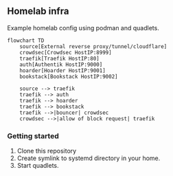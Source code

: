 ## Homelab infra

Example homelab config using podman and quadlets.

```mermaid
flowchart TD
    source[External reverse proxy/tunnel/cloudflare]
    crowdsec[Crowdsec HostIP:8999]
    traefik[Traefik HostIP:80]
    auth[Authentik HostIP:9000]
    hoarder[Hoarder HostIP:9001]
    bookstack[Bookstack HostIP:9002]

    source --> traefik
    traefik --> auth
    traefik --> hoarder
    traefik --> bookstack
    traefik -->|bouncer| crowdsec
    crowdsec -->|allow of block request| traefik
```

### Getting started

1. Clone this repository
2. Create symlink to systemd directory in your home.
3. Start quadlets.


